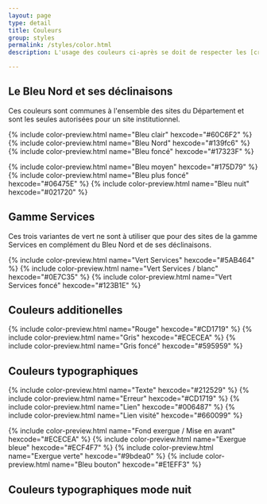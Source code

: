 ```yaml
---
layout: page
type: detail
title: Couleurs
group: styles
permalink: /styles/color.html
description: L'usage des couleurs ci-après se doit de respecter les [critères 3.3 du RGAA 4](https://www.numerique.gouv.fr/publications/rgaa-accessibilite/methode-rgaa/criteres/#topic3) et que la [Bonne pratique Opquast 177](https://checklists.opquast.com/fr/assurance-qualite-web/les-contenus-sont-presentes-avec-un-contraste-suffisant-par-rapport-a-leur-arriere-plan) qui font état du **niveau de contraste attendu** des couleurs d’avant plan et d’arrière plan des textes et pictogrammes porteurs d’information. Pour être sûr de respecter cette conformité, consultez la page "associations des couleurs".

---
```



## Le Bleu Nord et ses déclinaisons

Ces couleurs sont communes à l'ensemble des sites du Département et sont les seules autorisées pour un site institutionnel.

{% include color-preview.html name="Bleu clair" hexcode="#60C6F2" %}
{% include color-preview.html name="Bleu Nord" hexcode="#139fc6" %}
{% include color-preview.html name="Bleu foncé" hexcode="#17323F" %}
  
  
{% include color-preview.html name="Bleu moyen" hexcode="#175D79" %}
{% include color-preview.html name="Bleu plus foncé" hexcode="#06475E" %}
{% include color-preview.html name="Bleu nuit" hexcode="#021720" %}


## Gamme Services

Ces trois variantes de vert ne sont à utiliser que pour des sites de la gamme Services en complément du Bleu Nord et de ses déclinaisons.

{% include color-preview.html name="Vert Services" hexcode="#5AB464" %}
{% include color-preview.html name="Vert Services / blanc" hexcode="#0E7C35" %}
{% include color-preview.html name="Vert Services foncé" hexcode="#123B1E" %}


## Couleurs additionelles

{% include color-preview.html name="Rouge" hexcode="#CD1719" %}
{% include color-preview.html name="Gris" hexcode="#ECECEA" %}
{% include color-preview.html name="Gris foncé" hexcode="#595959" %}


## Couleurs typographiques

{% include color-preview.html name="Texte" hexcode="#212529" %}
{% include color-preview.html name="Erreur" hexcode="#CD1719" %}
{% include color-preview.html name="Lien" hexcode="#006487" %}
{% include color-preview.html name="Lien visité" hexcode="#660099" %}


{% include color-preview.html name="Fond exergue / Mise en avant" hexcode="#ECECEA" %}
{% include color-preview.html name="Exergue bleue" hexcode="#ECF4F7" %}
{% include color-preview.html name="Exergue verte" hexcode="#9bdea0" %}
{% include color-preview.html name="Bleu bouton" hexcode="#E1EFF3" %}


## Couleurs typographiques mode nuit


